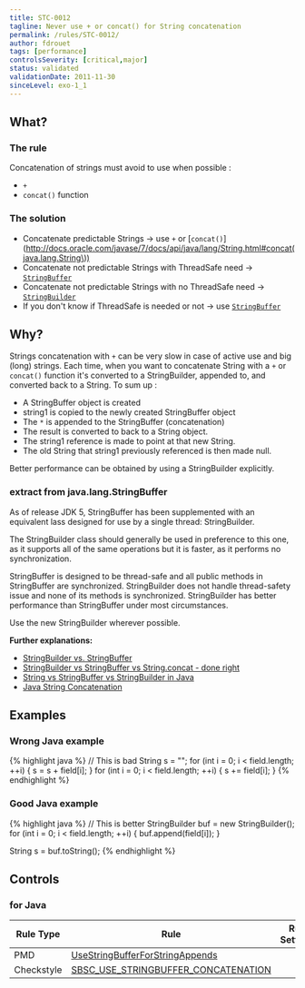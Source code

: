 ```yaml
---
title: STC-0012
tagline: Never use + or concat() for String concatenation
permalink: /rules/STC-0012/
author: fdrouet
tags: [performance]
controlsSeverity: [critical,major]
status: validated
validationDate: 2011-11-30
sinceLevel: exo-1_1
---
```


<a name="what"></a>
## What?

### <i class="fa fa-info-circle"></i> The rule

Concatenation of strings must avoid to use when possible :

  * `+`
  * `concat()` function

### <i class="fa fa-lightbulb-o"></i> The solution

  * Concatenate predictable Strings -> use `+` or [`concat()`](http://docs.oracle.com/javase/7/docs/api/java/lang/String.html#concat(java.lang.String\))
  * Concatenate not predictable Strings with ThreadSafe need -> [`StringBuffer`](http://docs.oracle.com/javase/7/docs/api/java/lang/StringBuffer.html)
  * Concatenate not predictable Strings with no ThreadSafe need -> [`StringBuilder`](http://docs.oracle.com/javase/7/docs/api/java/lang/StringBuilder.html)
  * If you don't know if ThreadSafe is needed or not -> use [`StringBuffer`](http://docs.oracle.com/javase/7/docs/api/java/lang/StringBuffer.html)

<a name="why"></a>
## Why?

Strings concatenation with `+` can be very slow in case of active use and big (long) strings.
Each time, when you want to concatenate String with a `+` or `concat()` function it's converted to a StringBuilder, appended
to, and converted back to a String. To sum up :

  * A StringBuffer object is created
  * string1 is copied to the newly created StringBuffer object
  * The `*` is appended to the StringBuffer (concatenation)
  * The result is converted to back to a String object.
  * The string1 reference is made to point at that new String.
  * The old String that string1 previously referenced is then made null.

Better performance can be obtained by using a StringBuilder explicitly.

<div class="panel panel-default">
  <div class="panel-heading">
    <h3 class="panel-title">extract from java.lang.StringBuffer</h3>
  </div>
  <div class="panel-body">
    <p>As of  release JDK 5, StringBuffer has been supplemented with an equivalent
       lass designed for use by a single thread: StringBuilder.</p>
     <p>The StringBuilder class should generally be used in preference to this one,
       as it supports all of the same operations but it is faster, as it performs
       no synchronization.</p>
  </div>
</div>

StringBuffer is designed to be thread-safe and all public methods in StringBuffer are synchronized. StringBuilder does not
handle thread-safety issue and none of its methods is synchronized. StringBuilder has better performance than StringBuffer
under most circumstances.

Use the new StringBuilder wherever possible.

**Further explanations:**

  * [StringBuilder vs. StringBuffer](/rules/STC-0012-EX_01/)
  * [StringBuilder vs StringBuffer vs String.concat - done right](/rules/STC-0012-EX_02/)
  * [String vs StringBuffer vs StringBuilder in Java](/rules/STC-0012-EX_03/)
  * [Java String Concatenation](/rules/STC-0012-EX_04/)

<a name="examples"></a>
## Examples



<div class="panel panel-danger">
  <div class="panel-heading">
    <h3 class="panel-title"><i class="fa fa-thumbs-down pull-right"></i> Wrong Java example</h3>
  </div>
  <div class="panel-body">

{% highlight java %}
// This is bad
String s = "";
for (int i = 0; i < field.length; ++i) {
    s = s + field[i];
}
for (int i = 0; i < field.length; ++i) {
    s += field[i];
}
{% endhighlight %}

  </div>
</div>


<div class="panel panel-success">
  <div class="panel-heading">
    <h3 class="panel-title"><i class="fa fa-thumbs-up pull-right"></i> Good Java example</h3>
  </div>
  <div class="panel-body">

{% highlight java %}
// This is better
StringBuilder buf = new StringBuilder();
for (int i = 0; i < field.length; ++i) {
    buf.append(field[i]);
}

String s = buf.toString();
{% endhighlight %}

  </div>
</div>


<a name="controls"></a>
## <i class="fa fa-shield"></i> Controls

### for Java

<div class="table-responsive">
  <table class="table">
    <thead>
      <tr>
        <th>Rule Type</th>
        <th>Rule</th>
        <th>Rule Settings</th>
        <th>Severity</th>
      </tr>
    </thead>
    <tbody>
    <tr>
      <td>PMD</td>
      <td><a href="http://pmd.sourceforge.net/rules/optimizations.html#UseStringBufferForStringAppends">UseStringBufferForStringAppends</a></td>
       <td>
       </td>
       <td>MAJOR</td>
     </tr>
     <tr>
       <td>Checkstyle</td>
       <td><a href="http://findbugs.sourceforge.net/bugDescriptions.html#SBSC_USE_STRINGBUFFER_CONCATENATION">SBSC_USE_STRINGBUFFER_CONCATENATION</a></td>
       <td>
       </td>
       <td>CRITICAL</td>
     </tr>
   </tbody>
  </table>
</div>
